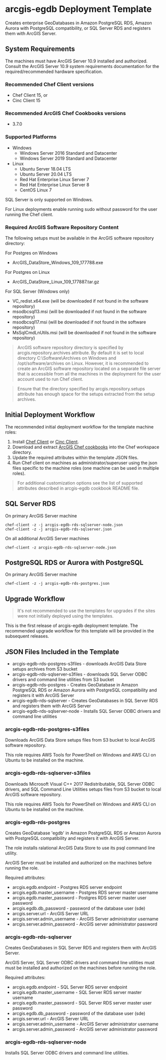 # arcgis-egdb Deployment Template

Creates enterprise GeoDatabases in Amazon PostgreSQL RDS, Amazon Aurora with PostgreSQL compatibility, or SQL Server RDS and registers them with ArcGIS Server.

## System Requirements

The machines must have ArcGIS Server 10.9 installed and authorized. Consult the ArcGIS Server 10.9 system requirements documentation for the required/recommended hardware specification.

### Recommended Chef Client versions

* Chef Client 15, or
* Cinc Client 15

### Recommended ArcGIS Chef Cookbooks versions

* 3.7.0

### Supported Platforms

* Windows
  * Windows Server 2016 Standard and Datacenter
  * Windows Server 2019 Standard and Datacenter
* Linux 
  * Ubuntu Server 18.04 LTS
  * Ubuntu Server 20.04 LTS
  * Red Hat Enterprise Linux Server 7
  * Red Hat Enterprise Linux Server 8
  * CentOS Linux 7

SQL Server is only supported on Windows.

For Linux deployments enable running sudo without password for the user running the Chef client.

### Required ArcGIS Software Repository Content

The following setups must be available in the ArcGIS software repository directory:

For Postgres on Windows

* ArcGIS_DataStore_Windows_109_177788.exe

For Postgres on Linux

* ArcGIS_DataStore_Linux_109_177887.tar.gz

For SQL Server (Windows only)

* VC_redist.x64.exe (will be downloaded if not found in the software repository)
* msodbcsql13.msi (will be downloaded if not found in the software repository)
* msodbcsql17.msi (will be downloaded if not found in the software repository)
* MsSqlCmdLnUtils.msi (will be downloaded if not found in the software repository)

> ArcGIS software repository directory is specified by arcgis.repository.archives attribute. By default it is set to local directory C:\Software\Archives on Windows and /opt/software/archives on Linux. However, it is recommended to create an ArcGIS software repository located on a separate file server that is accessible from all the machines in the deployment for the user account used to run Chef client.

> Ensure that the directory specified by arcgis.repository.setups attribute has enough space for the setups extracted from the setup archives.

## Initial Deployment Workflow

The recommended initial deployment workflow for the template machine roles:

1. Install [Chef Client](https://docs.chef.io/chef_install_script/) or [Cinc Client](https://cinc.sh/start/client/).
2. Download and extract [ArcGIS Chef cookbooks](https://github.com/Esri/arcgis-cookbook/releases) into the Chef workspace directory.
3. Update the required attributes within the template JSON files.
4. Run Chef client on machines as administrator/superuser using the json files specific to the machine roles (one machine can be used in multiple roles).

> For additional customization options see the list of supported attributes described in arcgis-egdb cookbook README file.

## SQL Server RDS 

On primary ArcGIS Server machine

```
chef-client -z -j arcgis-egdb-rds-sqlserver-node.json
chef-client -z -j arcgis-egdb-rds-sqlserver.json
```

On all additional ArcGIS Server machines

```
chef-client -z arcgis-egdb-rds-sqlserver-node.json
```

## PostgreSQL RDS or Aurora with PostgreSQL

On primary ArcGIS Server machine

```
chef-client -z -j arcgis-egdb-rds-postgres.json
```

## Upgrade Workflow

> It's not recommended to use the templates for upgrades if the sites were not initially deployed using the templates.

This is the first release of arcgis-egdb deployment template. The recommended upgrade workflow for this template will be provided in the subsequent releases.

## JSON Files Included in the Template

* arcgis-egdb-rds-postgres-s3files - downloads ArcGIS Data Store setups archives from S3 bucket
* arcgis-egdb-rds-sqlserver-s3files - downloads SQL Server ODBC drivers and command line utilities from S3 bucket
* arcgis-egdb-rds-postgres - Creates GeoDatabase in Amazon PostgreSQL RDS or Amazon Aurora with PostgreSQL compatibility and registers it with ArcGIS Server
* arcgis-egdb-rds-sqlserver - Creates GeoDatabases in SQL Server RDS and registers them with ArcGIS Server
* arcgis-egdb-rds-sqlserver-node - Installs SQL Server ODBC drivers and command line utilities

### arcgis-egdb-rds-postgres-s3files

Downloads ArcGIS Data Store setups files from S3 bucket to local ArcGIS software repository.

This role requires AWS Tools for PowerShell on Windows and AWS CLI on Ubuntu to be installed on the machine.  

### arcgis-egdb-rds-sqlserver-s3files

Downloads Microsoft Visual C++ 2017 Redistributable, SQL Server ODBC drivers, and SQL Command Line Utilities setups files from S3 bucket to local ArcGIS software repository.

This role requires AWS Tools for PowerShell on Windows and AWS CLI on Ubuntu to be installed on the machine.  

### arcgis-egdb-rds-postgres

Creates GeoDatabase 'egdb' in Amazon PostgreSQL RDS or Amazon Aurora with PostgreSQL compatibility and registers it with ArcGIS Server.

The role installs ralational ArcGIS Data Store to use its psql command line utility.

ArcGIS Server must be installed and authorized on the machines before running the role.

Required attributes:

* arcgis.egdb.endpoint - Postgres RDS server endpoint
* arcgis.egdb.master_username - Postgres RDS server master username
* arcgis.egdb.master_password - Postgres RDS server master user password
* arcgis.egdb.db_password - password of the database user (sde)
* arcgis.server.url - ArcGIS Server URL
* arcgis.server.admin_username - ArcGIS Server administrator username
* arcgis.server.admin_password - ArcGIS server administrator password

### arcgis-egdb-rds-sqlserver

Creates GeoDatabases in SQL Server RDS and registers them with ArcGIS Server.

ArcGIS Server, SQL Server ODBC drivers and command line utilities must must be installed and authorized on the machines before running the role.

Required attributes:

* arcgis.egdb.endpoint - SQL Server RDS server endpoint
* arcgis.egdb.master_username - SQL Server RDS server master username
* arcgis.egdb.master_password - SQL Server RDS server master user password
* arcgis.egdb.db_password - password of the database user (sde)
* arcgis.server.url - ArcGIS Server URL
* arcgis.server.admin_username - ArcGIS Server administrator username
* arcgis.server.admin_password - ArcGIS server administrator password

### arcgis-egdb-rds-sqlserver-node

Installs SQL Server ODBC drivers and command line utilities.
